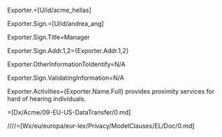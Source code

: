 Exporter.=[U/id/acme_hellas]

Exporter.Sign.=[U/id/andrea_ang]

Exporter.Sign.Title=Manager

Exporter.Sign.Addr.1,2={Exporter.Addr.1,2}

Exporter.OtherInformationToIdentify=N/A

Exporter.Sign.ValidatingInformation=N/A

Exporter.Activities={Exporter.Name.Full} provides proximity services for hard of hearing individuals.

=[Dx/Acme/09-EU-US-DataTransfer/0.md]

////=[Wx/eu/europa/eur-lex/Privacy/ModelClauses/EL/Doc/0.md]